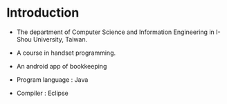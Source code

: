 # Introduction

- The department of Computer Science and Information Engineering in I-Shou University, Taiwan.

- A course in handset programming.

- An android app of bookkeeping

- Program language : Java

- Compiler : Eclipse

